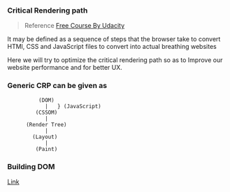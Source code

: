 ### Critical Rendering path
> Reference [Free Course By Udacity](https://classroom.udacity.com/courses/ud884/)

It may be defined as a sequence of steps that the browser take to convert HTMl, CSS and JavaScript files to convert into actual breathing websites

Here we will try to optimize the critical rendering path so as to Improve our website performance and for better UX.

### Generic CRP can be given as
~~~~
          (DOM)
            |   } (JavaScript)
         (CSSOM)
            |
      (Render Tree)
            |
        (Layout)
            |
         (Paint)

~~~~

### Building DOM

[Link](building_dom/building_dom.md)